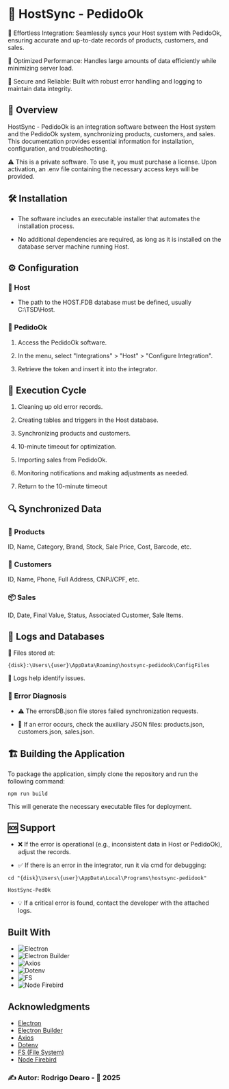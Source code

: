 # 🚀 HostSync - PedidoOk

🔹 Effortless Integration: Seamlessly syncs your Host system with PedidoOk, ensuring accurate and up-to-date records of products, customers, and sales.

🔹 Optimized Performance: Handles large amounts of data efficiently while minimizing server load.


🔹 Secure and Reliable: Built with robust error handling and logging to maintain data integrity.

## 📌 Overview

HostSync - PedidoOk is an integration software between the Host system and the PedidoOk system, synchronizing products, customers, and sales. This documentation provides essential information for installation, configuration, and troubleshooting.

⚠️ This is a private software. To use it, you must purchase a license. Upon activation, an .env file containing the necessary access keys will be provided.

## 🛠 Installation

- The software includes an executable installer that automates the installation process.

- No additional dependencies are required, as long as it is installed on the database server machine running Host.

## ⚙️ Configuration

### 🔹 Host

- The path to the HOST.FDB database must be defined, usually C:\TSD\Host.

### 🔹 PedidoOk

1. Access the PedidoOk software.

2. In the menu, select "Integrations" > "Host" > "Configure Integration".

3. Retrieve the token and insert it into the integrator.

## 🔄 Execution Cycle

1. Cleaning up old error records.

2. Creating tables and triggers in the Host database.

3. Synchronizing products and customers.

4. 10-minute timeout for optimization.

5. Importing sales from PedidoOk.

6. Monitoring notifications and making adjustments as needed.

7. Return to the 10-minute timeout

## 🔍 Synchronized Data

### 🛒 Products

ID, Name, Category, Brand, Stock, Sale Price, Cost, Barcode, etc.

### 👥 Customers

ID, Name, Phone, Full Address, CNPJ/CPF, etc.

### 📦 Sales

ID, Date, Final Value, Status, Associated Customer, Sale Items.

## 📁 Logs and Databases

📍 Files stored at:

```{disk}:\Users\{user}\AppData\Roaming\hostsync-pedidook\ConfigFiles```

📝 Logs help identify issues.

### 🚨 Error Diagnosis

- ⚠️ The errorsDB.json file stores failed synchronization requests.

- 📂 If an error occurs, check the auxiliary JSON files: products.json, customers.json, sales.json.

## 🏗️ Building the Application

To package the application, simply clone the repository and run the following command:

```npm run build```

This will generate the necessary executable files for deployment.

## 🆘 Support

- ❌ If the error is operational (e.g., inconsistent data in Host or PedidoOk), adjust the records.

- ✅ If there is an error in the integrator, run it via cmd for debugging:

```cd "{disk}\Users\{user}\AppData\Local\Programs\hostsync-pedidook"```

```HostSync-PedOk```

- 💡 If a critical error is found, contact the developer with the attached logs.

## Built With

* ![Electron](https://img.shields.io/badge/electron-%2347848F.svg?style=for-the-badge&logo=electron&logoColor=white)
* ![Electron Builder](https://img.shields.io/badge/electron--builder-%23007ACC.svg?style=for-the-badge&logo=appveyor&logoColor=white)
* ![Axios](https://img.shields.io/badge/axios-%23323330.svg?style=for-the-badge&logo=axios&logoColor=white)
* ![Dotenv](https://img.shields.io/badge/dotenv-%23008080.svg?style=for-the-badge&logo=dotenv&logoColor=white)
* ![FS](https://img.shields.io/badge/fs-%23000000.svg?style=for-the-badge&logo=folder&logoColor=white)
* ![Node Firebird](https://img.shields.io/badge/node--firebird-%23FF5733.svg?style=for-the-badge&logo=firebird&logoColor=white)

## Acknowledgments

* [Electron](https://www.electronjs.org/)
* [Electron Builder](https://www.electron.build/)
* [Axios](https://github.com/axios/axios)
* [Dotenv](https://github.com/motdotla/dotenv)
* [FS (File System)](https://nodejs.org/api/fs.html)
* [Node Firebird](https://github.com/xdenser/node-firebird)


### ✍️ Autor: Rodrigo Dearo - 📅 2025
